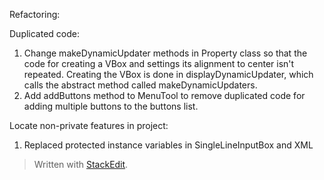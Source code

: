 Refactoring:

Duplicated code:
1. Change makeDynamicUpdater methods in Property class so that the code for creating a VBox and settings its alignment to center isn't repeated. Creating the VBox is done in displayDynamicUpdater, which calls the abstract method called makeDynamicUpdaters. 
2. Add addButtons method to MenuTool to remove duplicated code for adding multiple buttons to the buttons list.

Locate non-private features in project:
1. Replaced protected instance variables in SingleLineInputBox and XML



> Written with [StackEdit](https://stackedit.io/).